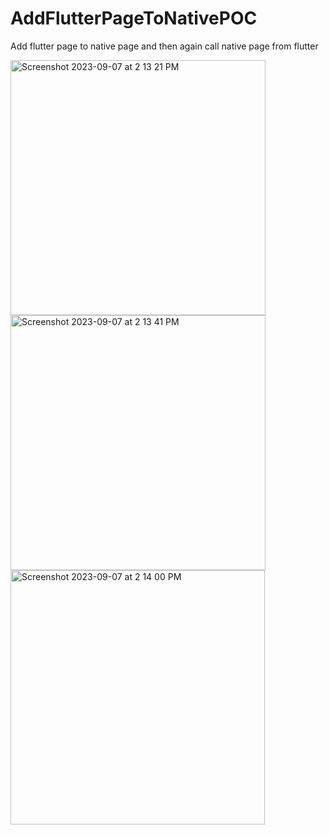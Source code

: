 
# AddFlutterPageToNativePOC
Add flutter page to native page and then again call native page from flutter

<img width="408" alt="Screenshot 2023-09-07 at 2 13 21 PM" src="https://github.com/byju-praveen/AddFlutterPageToNativePOC/assets/121926334/892ee37f-5fb7-46d0-92c1-25c7c56483a0">



<img width="408" alt="Screenshot 2023-09-07 at 2 13 41 PM" src="https://github.com/byju-praveen/AddFlutterPageToNativePOC/assets/121926334/499df909-bfa8-49f9-bf81-6ba8d46a50ee">



<img width="407" alt="Screenshot 2023-09-07 at 2 14 00 PM" src="https://github.com/byju-praveen/AddFlutterPageToNativePOC/assets/121926334/aedd4ae5-6d70-45ea-9b26-d1cc0a725e46">
